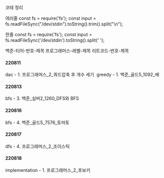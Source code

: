 코테 정리

여러줄
const fs = require('fs');
const input = fs.readFileSync("/dev/stdin").toString().trim().split("\n");

한줄
const fs = require('fs');
const input = fs.readFileSync('/dev/stdin').toString().split(' ');

백준-티어-번호-제목
프로그래머스-레벨-제목
리트코드-번호-제목

#### 220811

dac - 1. 프로그래머스\_2\_쿼드압축 후 개수 세기&nbsp;
greedy - 1. 백준\_골드5_1092\_배

#### 220813

bfs - 3. 백준\_실버2_1260_DFS와 BFS

#### 220816

bfs - 4. 백준\_골드5_7576\_토마토

#### 220817

dfs - 4. 프로그래머스\_2\_조이스틱

#### 220818

implementation - 1. 프로그래머스\_2\_후보키
